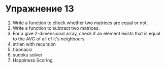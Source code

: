 Упражнение 13
===

1. Write a function to check whether two matrices are equal or not.
2. Write a function to subtract two matrices.
3. For a give 2-dimensional array, check if an element exists that is equal to the AVG of all of it's neighbours
4. strlen with recursion
5. fibonacci
6. sudoku solver
7. Happiness Scoring
